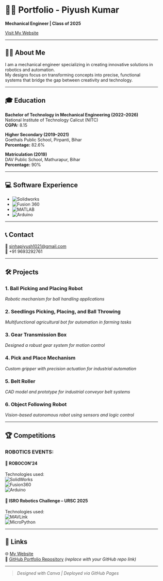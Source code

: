 # 🧑‍💼 Portfolio - Piyush Kumar  
**Mechanical Engineer | Class of 2025**

[Visit My Website](https://testmystream.my.canva.site/piyush)

---

## 👨‍💻 About Me
I am a mechanical engineer specializing in creating innovative solutions in robotics and automation.  
My designs focus on transforming concepts into precise, functional systems that bridge the gap between creativity and technology.

---

## 🎓 Education

**Bachelor of Technology in Mechanical Engineering (2022–2026)**  
National Institute of Technology Calicut (NITC)  
**CGPA:** 8.15

**Higher Secondary (2019–2021)**  
Goethals Public School, Pirpanti, Bihar  
**Percentage:** 82.6%

**Matriculation (2019)**  
DAV Public School, Mathurapur, Bihar  
**Percentage:** 90%

---

## 💻 Software Experience

- ![Solidworks](https://img.shields.io/badge/-SolidWorks-red?logo=solidworks&logoColor=white)
- ![Fusion 360](https://img.shields.io/badge/-Fusion%20360-orange?logo=autodesk&logoColor=white)
- ![MATLAB](https://img.shields.io/badge/-MATLAB-blue?logo=Mathworks&logoColor=white)
- ![Arduino](https://img.shields.io/badge/-Arduino-00979D?logo=arduino&logoColor=white)

---

## 📞 Contact

📧 [sinhapiyush1021@gmail.com](mailto:sinhapiyush1021@gmail.com)  
📱 +91 9693292761  

---

## 🛠️ Projects

### 1. Ball Picking and Placing Robot  
*Robotic mechanism for ball handling applications*

### 2. Seedlings Picking, Placing, and Ball Throwing  
*Multifunctional agricultural bot for automation in farming tasks*

### 3. Gear Transmission Box  
*Designed a robust gear system for motion control*

### 4. Pick and Place Mechanism  
*Custom gripper with precision actuation for industrial automation*

### 5. Belt Roller  
*CAD model and prototype for industrial conveyor belt systems*

### 6. Object Following Robot  
*Vision-based autonomous robot using sensors and logic control*

---

## 🏆 Competitions

### ROBOTICS EVENTS:

#### 🔹 ROBOCON’24  
Technologies used:  
![SolidWorks](https://img.shields.io/badge/-SolidWorks-red?logo=solidworks&logoColor=white)  
![Fusion360](https://img.shields.io/badge/-Fusion%20360-orange?logo=autodesk&logoColor=white)  
![Arduino](https://img.shields.io/badge/-Arduino-00979D?logo=arduino&logoColor=white)

#### 🔹 ISRO Robotics Challenge – URSC 2025  
Technologies used:  
![MAVLink](https://img.shields.io/badge/-MAVLink-black?logo=plane&logoColor=white)  
![MicroPython](https://img.shields.io/badge/-MicroPython-333333?logo=python&logoColor=white)

---

## 🔗 Links

🌐 [My Website](https://testmystream.my.canva.site/piyush)  
📂 [GitHub Portfolio Repository](#) *(replace with your GitHub repo link)*

---

> *Designed with Canva | Deployed via GitHub Pages*
